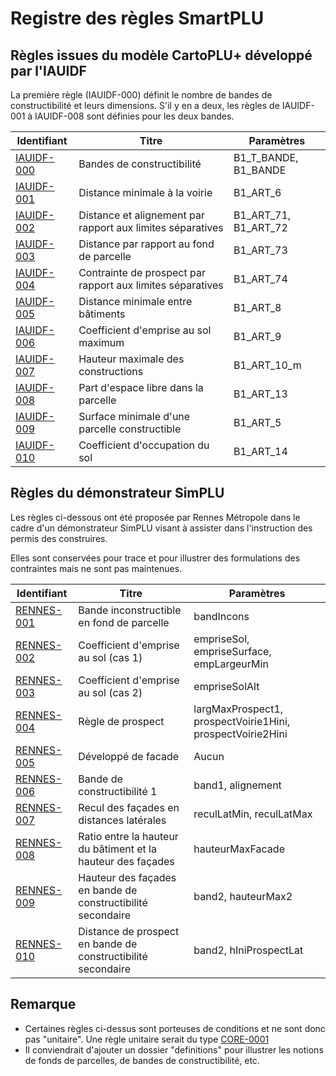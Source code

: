 # Registre des règles SmartPLU

## Règles issues du modèle CartoPLU+ développé par l'IAUIDF

La première règle (IAUIDF-000) définit le nombre de bandes de constructibilité et leurs dimensions. S'il y en a deux, les règles de IAUIDF-001 à IAUIDF-008 sont définies pour les deux bandes.

| Identifiant                 | Titre                                                      | Paramètres           |
| --------------------------- | ---------------------------------------------------------- | -------------------- |
| [IAUIDF-000](IAUIDF-000.md) | Bandes de constructibilité                                 | B1_T_BANDE, B1_BANDE |
| [IAUIDF-001](IAUIDF-001.md) | Distance minimale à la voirie                              | B1_ART_6             |
| [IAUIDF-002](IAUIDF-002.md) | Distance et alignement par rapport aux limites séparatives | B1_ART_71, B1_ART_72 |
| [IAUIDF-003](IAUIDF-003.md) | Distance par rapport au fond de parcelle                   | B1_ART_73            |
| [IAUIDF-004](IAUIDF-004.md) | Contrainte de prospect par rapport aux limites séparatives | B1_ART_74            |
| [IAUIDF-005](IAUIDF-005.md) | Distance minimale entre bâtiments                          | B1_ART_8             |
| [IAUIDF-006](IAUIDF-006.md) | Coefficient d'emprise au sol maximum                       | B1_ART_9             |
| [IAUIDF-007](IAUIDF-007.md) | Hauteur maximale des constructions                         | B1_ART_10_m          |
| [IAUIDF-008](IAUIDF-008.md) | Part d'espace libre dans la parcelle                       | B1_ART_13            |
| [IAUIDF-009](IAUIDF-009.md) | Surface minimale d'une parcelle constructible              | B1_ART_5             |
| [IAUIDF-010](IAUIDF-010.md) | Coefficient d'occupation du sol                            | B1_ART_14            |

## Règles du démonstrateur SimPLU

Les règles ci-dessous ont été proposée par Rennes Métropole dans le cadre d'un démonstrateur SimPLU visant à assister dans l'instruction des permis des construires.

Elles sont conservées pour trace et pour illustrer des formulations des contraintes mais ne sont pas maintenues.

| Identifiant                 | Titre                                                        | Paramètres                                                 |
| --------------------------- | ------------------------------------------------------------ | ---------------------------------------------------------- |
| [RENNES-001](RENNES-001.md) | Bande inconstructible en fond de parcelle                    | bandIncons                                                 |
| [RENNES-002](RENNES-002.md) | Coefficient d'emprise au sol (cas 1)                         | empriseSol, empriseSurface, empLargeurMin                  |
| [RENNES-003](RENNES-003.md) | Coefficient d'emprise au sol (cas 2)                         | empriseSolAlt                                              |
| [RENNES-004](RENNES-004.md) | Règle de prospect                                            | largMaxProspect1, prospectVoirie1Hini, prospectVoirie2Hini |
| [RENNES-005](RENNES-005.md) | Développé de facade                                          | Aucun                                                      |
| [RENNES-006](RENNES-006.md) | Bande de constructibilité 1                                  | band1, alignement                                          |
| [RENNES-007](RENNES-007.md) | Recul des façades en distances latérales                     | reculLatMin, reculLatMax                                   |
| [RENNES-008](RENNES-008.md) | Ratio entre la hauteur du bâtiment et la hauteur des façades | hauteurMaxFacade                                           |
| [RENNES-009](RENNES-009.md) | Hauteur des façades en bande de constructibilité secondaire  | band2, hauteurMax2                                         |
| [RENNES-010](RENNES-010.md) | Distance de prospect en bande de constructibilité secondaire | band2, hIniProspectLat                                     |

## Remarque

* Certaines règles ci-dessus sont porteuses de conditions et ne sont donc pas "unitaire". Une règle unitaire serait du type [CORE-0001](CORE-0001.md)
* Il conviendrait d'ajouter un dossier "definitions" pour illustrer les notions de fonds de parcelles, de bandes de constructibilité, etc.
